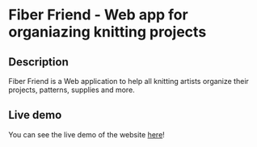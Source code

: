 # Fiber Friend - Web app for organiazing knitting projects 
## Description
Fiber Friend is a Web application to help all knitting artists organize their projects, patterns, supplies and more.

## Live demo
You can see the live demo of the website [here](https://oliwiagowor.github.io/fiber-friend/)!
